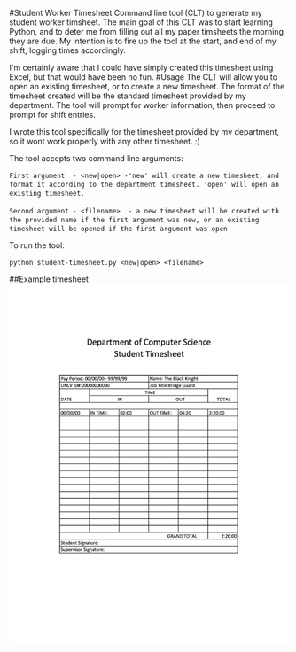 #Student Worker Timesheet
Command line tool (CLT) to generate my student worker timsheet. The main goal of this CLT was to start learning Python, and to deter me from filling out all my paper timsheets the morning they are due. My intention is to fire up the tool at the start, and end of my shift, logging times accordingly.

I'm certainly aware that I could have simply created this timesheet using Excel, but that would have been no fun.
#Usage
The CLT will allow you to open an existing timesheet, or to create a new timesheet. 
The format of the timesheet created will be the standard timesheet provided by my department. The tool will prompt for worker information, then proceed to prompt for shift entries.  

I wrote this tool specifically for the timesheet provided by my department, so it wont work properly with any other timesheet. :)

The tool accepts two command line arguments:

	First argument  - <new|open> -'new' will create a new timesheet, and format it according to the department timesheet. 'open' will open an existing timesheet.

	Second argument - <filename>  - a new timesheet will be created with the provided name if the first argument was new, or an existing timesheet will be opened if the first argument was open 

To run the tool:
	
	python student-timesheet.py <new|open> <filename>

##Example timesheet 
![Example timesheet](https://raw.githubusercontent.com/joelmacias/student-timesheet/master/sample_timesheet.jpg)
